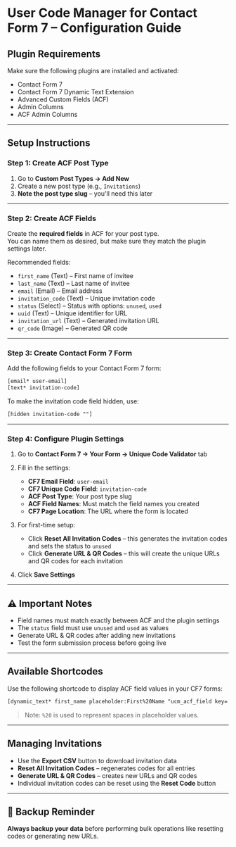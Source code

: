 # User Code Manager for Contact Form 7 – Configuration Guide

## Plugin Requirements

Make sure the following plugins are installed and activated:

- Contact Form 7  
- Contact Form 7 Dynamic Text Extension  
- Advanced Custom Fields (ACF)  
- Admin Columns  
- ACF Admin Columns  

---

## Setup Instructions

### Step 1: Create ACF Post Type

1. Go to **Custom Post Types → Add New**  
2. Create a new post type (e.g., `Invitations`)  
3. **Note the post type slug** – you'll need this later  

---

### Step 2: Create ACF Fields

Create the **required fields** in ACF for your post type.  
You can name them as desired, but make sure they match the plugin settings later.

Recommended fields:

- `first_name` (Text) – First name of invitee  
- `last_name` (Text) – Last name of invitee  
- `email` (Email) – Email address  
- `invitation_code` (Text) – Unique invitation code  
- `status` (Select) – Status with options: `unused`, `used`  
- `uuid` (Text) – Unique identifier for URL  
- `invitation_url` (Text) – Generated invitation URL  
- `qr_code` (Image) – Generated QR code  

---

### Step 3: Create Contact Form 7 Form

Add the following fields to your Contact Form 7 form:

```html
[email* user-email]
[text* invitation-code]
```

To make the invitation code field hidden, use:

```html
[hidden invitation-code ""]
```

---

### Step 4: Configure Plugin Settings

1. Go to **Contact Form 7 → Your Form → Unique Code Validator** tab  
2. Fill in the settings:

    - **CF7 Email Field**: `user-email`  
    - **CF7 Unique Code Field**: `invitation-code`  
    - **ACF Post Type**: Your post type slug  
    - **ACF Field Names**: Must match the field names you created  
    - **CF7 Page Location**: The URL where the form is located  

3. For first-time setup:

    - Click **Reset All Invitation Codes** – this generates the invitation codes and sets the status to `unused`  
    - Click **Generate URL & QR Codes** – this will create the unique URLs and QR codes for each invitation  

4. Click **Save Settings**

---

## ⚠️ Important Notes

- Field names must match exactly between ACF and the plugin settings  
- The `status` field must use `unused` and `used` as values  
- Generate URL & QR codes after adding new invitations  
- Test the form submission process before going live  

---

## Available Shortcodes

Use the following shortcode to display ACF field values in your CF7 forms:

```html
[dynamic_text* first_name placeholder:First%20Name "ucm_acf_field key='your_acf_field_name'"]
```

> Note: `%20` is used to represent spaces in placeholder values.

---

## Managing Invitations

- Use the **Export CSV** button to download invitation data  
- **Reset All Invitation Codes** – regenerates codes for all entries  
- **Generate URL & QR Codes** – creates new URLs and QR codes  
- Individual invitation codes can be reset using the **Reset Code** button  

---

## 🔁 Backup Reminder

**Always backup your data** before performing bulk operations like resetting codes or generating new URLs.
